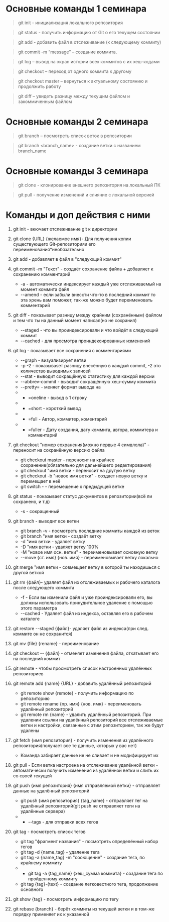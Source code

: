 # Основные команды 1 семинара

> git init - инициализация локального репозитория 

> git status - получить информацию от Git о его текущем состоянии

> git add - добавить файл в отслеживание (к следующему коммиту)

> git commit -m “message” – создание коммита.

> git log – вывод на экран истории всех коммитов с их хеш-кодами

> git checkout – переход от одного коммита к другому

> git checkout master – вернуться к актуальному состоянию и продолжить работу

> git diff – увидеть разницу между текущим файлом и закоммиченным файлом

# Основные команды 2 семинара

> git branch – посмотреть список веток в репозитории

> git branch <branch_name> - создание ветки с названием branch_name

# Основные команды 3 семинара

> git clone <url> - клонирование внешнего репозитория на локальный ПК

> git pull - получение изменений и слияние с локальной версией

# Команды и доп действия с ними

1. git init - вкючает отслеживание git к директории
2. git clone {URL} {желаемое имя}- Для получения копии существующего Git-репозиторияи его переименования*необязательно
2. git add - добавляет в файл в "следующий коммит"
3. git commit -m "Текст" - создаёт сохранение файла + добавляет к сохранению комментарий
    * -a  - автоматически индексирует каждый уже отслеживаемый на момент коммита файл
    * --amend - если забыли внессти что-то в последний коммит то эта хрень вам поможет, так-же можно будет переименовать комментарий
4. git diff - показывает разницу между крайним (сохранённым) файлом и тем что ты на данный момент написал(но не сохранил)
    * --staged - что вы проиндексировали и что войдёт в следующий коммит
    * --cached - для просмотра проиндексированных изменений
5. git log - показывает все сохранения с комментариями
    * --graph - визуализирует ветви
    * -p -2 - показываsет разницу внесённую в каждый commit, -2 это количество выводимых записей
    * --stat - выводит сокращённую статистику для каждой версии
    * --abbrev-commit - выводит сокращённую хеш-сумму коммита
    * --pretty= - меняет формат вывода на
    * * =oneline - вывод в 1 строку
    * * =short - короткий вывод
    * * =full - Автор, коммитер, коментарий
    * * =fuller - Дату создания, дату коммита, автора, коммитера и комментарий
6. git checkout "номер сохранения(можно первые 4 симвлола)" - переносит на сохранённую версию файла
    * git checkout master - переносит на крайнее сохранение(обязательно для дальнейшего редактирования)
    * git checkout "имя ветки - переносит на другую ветку
    * git checkout -b "новое имя ветки" - создает новую ветку и перемещает в неё
    * git switch -  - перемещение к предыдущей ветке
7. git status - показывает статус документов в репозитории(всё ли сохранено, и т.д)
    * -s - сокращенный
8. git branch - выводит все ветки
    * git branch -v - посмотреть последние коммиты каждой из веток
    * git branch "имя ветки - создаёт ветку
    * -d "имя ветки - удаляет ветку
    * -D "имя ветки - удаляет ветку 100%
    * -M "новое имя осн. ветки" - переименовывает основную ветку
    * --move {ст. имя} {нов. имя} - переименовывает ветку локально
9. git merge "имя ветки - совмещает ветку в которой ты находишься с другой веткой
10. git rm {файл}- удаляет файл из отслеживаемых и рабочего каталога после следующего коммита
    * -f  - Если вы изменили файл и уже проиндексировали его, вы должны использовать принудительное удаление с помощью этого параметра
    * --cached  - Удаляет файл из индекса, оставляя его в рабочем каталоге
11. git restore --staged {файл}- удаляет файл из индекса(при след. коммите он не сохранится)
12. git mv {file} {rename} - переименование
13. git checkout -- {файл} - отменяет изменения файла, откатывает его на последний коммит
14. git remote - чтобы просмотреть список настроенных удалённых репозиториев
15. git remote add {name} {URL} - добавить удалённый репозиторий
    * git remote show {remote} - получить информацию по репозиторию
    * git remote rename {пр. имя} {нов. имя} - переименовать удалённый репозиторий
    * git remote rm {name} - удалить удалённый репозиторий. При удалении ссылки на удалённый репозиторий все отслеживаемые ветки и настройки, связанные с этим репозиторием, так же будут удалены
16. git fetch {имя репозитория} - получить изменения из удалённого репозитория(получает все те данные, которых у вас нет)
    * Команда забирает данные не не сливает и не модифицирует их
17. git pull - Если ветка настроена на отслеживание удалённой ветки - автоматически получить изменения из удалённой ветки и слить их со своей текущей
18. git push {имя репозитория} {имя отправляемой ветки} - отправляет данные на удалённый репозиторий
    * git push {имя репозитория} {tag_name} - отправляет тег на удалённый репозиторий(git push не отправляет теги на удалённые сервера)
    * * --tags - для отправки всех тегов
19. git tag - посмотреть список тегов
    * git tag "фрагмент названия" - посмотреть определённый набор тегов
    * git tag -d {name_tag} - удаление тега
    * git tag -a {name_tag} -m "сооющение" - создание тега, по крайнему коммиту
    * * git tag -a {tag_name} {хеш_сумма коммита} - создание тега по пройденному коммиту
    * git tag {tag}-{text} - создание легковестного тега, продолжение основного
    
21. git show {tag} - посмотреть информацию по тегу
22. git rebase {branch} - берёт коммиты из текущей ветки и в том-же порядку применяет их к указанной